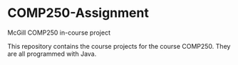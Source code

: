 # COMP250-Assignment
McGill COMP250 in-course project

This repository contains the course projects for the course COMP250. They are all programmed with Java.
